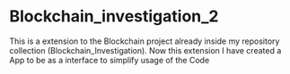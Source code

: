 # Blockchain_investigation_2
This is a extension to the Blockchain project already inside my repository collection (Blockchain_Investigation). Now this extension I have created a App to be as a interface to simplify usage of the Code
